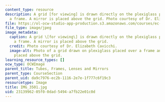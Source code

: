 ```yaml
---
content_type: resource
description: A grid [for viewing] is drawn directly on the plexiglass placed over
  a frame. A mirror is placed above the grid. Photo courtesy of Dr. Elizabeth Cavicchi.
file: https://ol-ocw-studio-app-production.s3.amazonaws.com/courses/ec-050-recreate-experiments-from-history-inform-the-future-from-the-past-galileo-january-iap-2010/2313996205f00dad5494a7fb22e01c0d_IMG_3501.jpg
file_type: image/jpeg
image_metadata:
  caption: A grid \[for viewing\] is drawn directly on the plexiglass placed over
    a frame. A mirror is placed above the grid.
  credit: Photo courtesy of Dr. Elizabeth Cavicchi.
  image-alt: Photo of a grid drawn on plexiglass placed over a frame and a mirror
    placed above the grid.
learning_resource_types: []
ocw_type: OCWImage
parent_title: Tubes, Frames, Lenses and Mirrors
parent_type: CourseSection
parent_uid: da9c7976-ec2b-1116-2e7e-1f777c6f19c3
resourcetype: Image
title: IMG_3501.jpg
uid: 23139962-05f0-0dad-5494-a7fb22e01c0d
---
```

